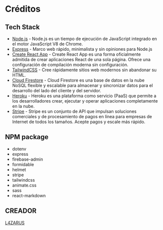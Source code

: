 # Créditos

## Tech Stack

- [Node.js](https://nodejs.org/) - Node.js es un tiempo de ejecución de JavaScript integrado en el motor JavaScript V8 de Chrome.
- [Express](https://expressjs.com/) - Marco web rápido, minimalista y sin opiniones para Node.js
- [Create React App](https://create-react-app.dev/) - Create React App es una forma oficialmente admitida de crear aplicaciones React de una sola página. Ofrece una configuración de compilación moderna sin configuración.
- [TailwindCSS](https://expressjs.com/) - Cree rápidamente sitios web modernos sin abandonar su HTML.
- [Cloud Firestore](https://cloud.google.com/firestore) - Cloud Firestore es una base de datos en la nube NoSQL flexible y escalable para almacenar y sincronizar datos para el desarrollo del lado del cliente y del servidor.
- [Heroku](https://www.heroku.com/) - Heroku es una plataforma como servicio (PaaS) que permite a los desarrolladores crear, ejecutar y operar aplicaciones completamente en la nube.
- [Stripe](https://stripe.com/) - Stripe es un conjunto de API que impulsan soluciones comerciales y de procesamiento de pagos en línea para empresas de Internet de todos los tamaños. Acepte pagos y escale más rápido.

## NPM package

- dotenv
- express
- firebase-admin
- formidable
- helmet
- stripe
- tailwindcss
- animate.css
- sass
- react-markdown

## CREADOR
[L4ZARUS](https://www.instagram.com/idk_bro_lollll/)